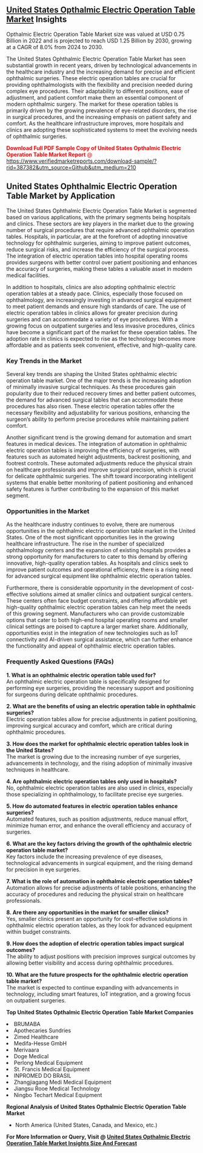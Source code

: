 <h2><a href="https://www.verifiedmarketreports.com/download-sample/?rid=387382&amp;utm_source=Github&amp;utm_medium=210" target="_blank">United States Opthalmic Electric Operation Table Market</a> Insights</h2><p>Opthalmic Electric Operation Table Market size was valued at USD 0.75 Billion in 2022 and is projected to reach USD 1.25 Billion by 2030, growing at a CAGR of 8.0% from 2024 to 2030.</p><p><p>The United States Ophthalmic Electric Operation Table Market has seen substantial growth in recent years, driven by technological advancements in the healthcare industry and the increasing demand for precise and efficient ophthalmic surgeries. These electric operation tables are crucial for providing ophthalmologists with the flexibility and precision needed during complex eye procedures. Their adaptability to different positions, ease of adjustment, and patient comfort make them an essential component of modern ophthalmic surgery. The market for these operation tables is primarily driven by the growing prevalence of eye-related disorders, the rise in surgical procedures, and the increasing emphasis on patient safety and comfort. As the healthcare infrastructure improves, more hospitals and clinics are adopting these sophisticated systems to meet the evolving needs of ophthalmic surgeries. <p><span class=""><span style="color: #ff0000;"><strong>Download Full PDF Sample Copy of United States Opthalmic Electric Operation Table Market Report</strong> @ </span><a href="https://www.verifiedmarketreports.com/download-sample/?rid=387382&amp;utm_source=Github&amp;utm_medium=210" target="_blank">https://www.verifiedmarketreports.com/download-sample/?rid=387382&amp;utm_source=Github&amp;utm_medium=210</a></span></p></p><h2>United States Ophthalmic Electric Operation Table Market by Application</h2><p>The United States Ophthalmic Electric Operation Table Market is segmented based on various applications, with the primary segments being hospitals and clinics. These sectors are key players in the market due to the growing number of surgical procedures that require advanced ophthalmic operation tables. Hospitals, in particular, are at the forefront of adopting innovative technology for ophthalmic surgeries, aiming to improve patient outcomes, reduce surgical risks, and increase the efficiency of the surgical process. The integration of electric operation tables into hospital operating rooms provides surgeons with better control over patient positioning and enhances the accuracy of surgeries, making these tables a valuable asset in modern medical facilities.</p><p>In addition to hospitals, clinics are also adopting ophthalmic electric operation tables at a steady pace. Clinics, especially those focused on ophthalmology, are increasingly investing in advanced surgical equipment to meet patient demands and ensure high standards of care. The use of electric operation tables in clinics allows for greater precision during surgeries and can accommodate a variety of eye procedures. With a growing focus on outpatient surgeries and less invasive procedures, clinics have become a significant part of the market for these operation tables. The adoption rate in clinics is expected to rise as the technology becomes more affordable and as patients seek convenient, effective, and high-quality care.</p><h3>Key Trends in the Market</h3><p>Several key trends are shaping the United States ophthalmic electric operation table market. One of the major trends is the increasing adoption of minimally invasive surgical techniques. As these procedures gain popularity due to their reduced recovery times and better patient outcomes, the demand for advanced surgical tables that can accommodate these procedures has also risen. These electric operation tables offer the necessary flexibility and adjustability for various positions, enhancing the surgeon’s ability to perform precise procedures while maintaining patient comfort.</p><p>Another significant trend is the growing demand for automation and smart features in medical devices. The integration of automation in ophthalmic electric operation tables is improving the efficiency of surgeries, with features such as automated height adjustments, backrest positioning, and footrest controls. These automated adjustments reduce the physical strain on healthcare professionals and improve surgical precision, which is crucial for delicate ophthalmic surgeries. The shift toward incorporating intelligent systems that enable better monitoring of patient positioning and enhanced safety features is further contributing to the expansion of this market segment.</p><h3>Opportunities in the Market</h3><p>As the healthcare industry continues to evolve, there are numerous opportunities in the ophthalmic electric operation table market in the United States. One of the most significant opportunities lies in the growing healthcare infrastructure. The rise in the number of specialized ophthalmology centers and the expansion of existing hospitals provides a strong opportunity for manufacturers to cater to this demand by offering innovative, high-quality operation tables. As hospitals and clinics seek to improve patient outcomes and operational efficiency, there is a rising need for advanced surgical equipment like ophthalmic electric operation tables.</p><p>Furthermore, there is considerable opportunity in the development of cost-effective solutions aimed at smaller clinics and outpatient surgical centers. These centers often face budget constraints, and offering affordable yet high-quality ophthalmic electric operation tables can help meet the needs of this growing segment. Manufacturers who can provide customizable options that cater to both high-end hospital operating rooms and smaller clinical settings are poised to capture a larger market share. Additionally, opportunities exist in the integration of new technologies such as IoT connectivity and AI-driven surgical assistance, which can further enhance the functionality and appeal of ophthalmic electric operation tables.</p><h3>Frequently Asked Questions (FAQs)</h3><p><b>1. What is an ophthalmic electric operation table used for?</b><br> An ophthalmic electric operation table is specifically designed for performing eye surgeries, providing the necessary support and positioning for surgeons during delicate ophthalmic procedures.</p><p><b>2. What are the benefits of using an electric operation table in ophthalmic surgeries?</b><br> Electric operation tables allow for precise adjustments in patient positioning, improving surgical accuracy and comfort, which are critical during ophthalmic procedures.</p><p><b>3. How does the market for ophthalmic electric operation tables look in the United States?</b><br> The market is growing due to the increasing number of eye surgeries, advancements in technology, and the rising adoption of minimally invasive techniques in healthcare.</p><p><b>4. Are ophthalmic electric operation tables only used in hospitals?</b><br> No, ophthalmic electric operation tables are also used in clinics, especially those specializing in ophthalmology, to facilitate precise eye surgeries.</p><p><b>5. How do automated features in electric operation tables enhance surgeries?</b><br> Automated features, such as position adjustments, reduce manual effort, minimize human error, and enhance the overall efficiency and accuracy of surgeries.</p><p><b>6. What are the key factors driving the growth of the ophthalmic electric operation table market?</b><br> Key factors include the increasing prevalence of eye diseases, technological advancements in surgical equipment, and the rising demand for precision in eye surgeries.</p><p><b>7. What is the role of automation in ophthalmic electric operation tables?</b><br> Automation allows for precise adjustments of table positions, enhancing the accuracy of procedures and reducing the physical strain on healthcare professionals.</p><p><b>8. Are there any opportunities in the market for smaller clinics?</b><br> Yes, smaller clinics present an opportunity for cost-effective solutions in ophthalmic electric operation tables, as they look for advanced equipment within budget constraints.</p><p><b>9. How does the adoption of electric operation tables impact surgical outcomes?</b><br> The ability to adjust positions with precision improves surgical outcomes by allowing better visibility and access during ophthalmic procedures.</p><p><b>10. What are the future prospects for the ophthalmic electric operation table market?</b><br> The market is expected to continue expanding with advancements in technology, including smart features, IoT integration, and a growing focus on outpatient surgeries.</p></p><p><strong>Top United States Opthalmic Electric Operation Table Market Companies</strong></p><div data-test-id=""><p><li>BRUMABA</li><li> Apothecaries Sundries</li><li> Zimed Healthcare</li><li> Medifa-Hesse GmbH</li><li> Merivaara</li><li> Doge Medical</li><li> Perlong Medical Equipment</li><li> St. Francis Medical Equipment</li><li> INPROMED DO BRASIL</li><li> Zhangjiagang Medi Medical Equipment</li><li> Jiangsu Rooe Medical Technology</li><li> Ningbo Techart Medical Equipment</li></p><div><strong>Regional Analysis of&nbsp;United States Opthalmic Electric Operation Table Market</strong></div><ul><li dir="ltr"><p dir="ltr">North America&nbsp;(United States, Canada, and Mexico, etc.)</p></li></ul><p><strong>For More Information or Query, Visit @&nbsp;</strong><strong><a href="https://www.verifiedmarketreports.com/product/opthalmic-electric-operation-table-market/?utm_source=Github&amp;utm_medium=210" target="_blank">United States Opthalmic Electric Operation Table Market Insights Size And Forecast</a></strong></p></div>

